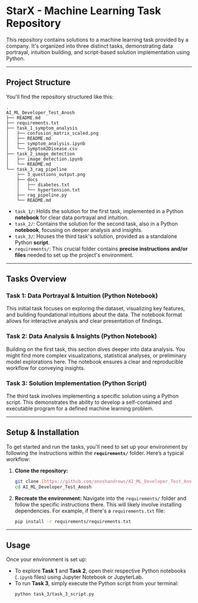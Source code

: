 # StarX - Machine Learning Task Repository

This repository contains solutions to a machine learning task provided by a company. It's organized into three distinct tasks, demonstrating data portrayal, intuition building, and script-based solution implementation using Python.

---

## Project Structure

You'll find the repository structured like this:
```
.
AI_ML_Developer_Test_Anosh
├── README.md
├── requirements.txt
├── task_1_symptom_analysis
│   ├── confusion_matrix_scaled.png
│   ├── README.md
│   ├── symptom_analysis.ipynb
│   └── Symptom2Disease.csv
├── task_2_image_detection
│   ├── image_detection.ipynb
│   └── README.md
└── task_3_rag_pipeline
    ├── 3_questions_output.png
    ├── docs
    │   ├── diabetes.txt
    │   └── hypertension.txt
    ├── rag_pipeline.py
    └── README.md
```


* `task_1/`: Holds the solution for the first task, implemented in a Python **notebook** for clear data portrayal and intuition.
* `task_2/`: Contains the solution for the second task, also in a Python **notebook**, focusing on deeper analysis and insights.
* `task_3/`: Houses the third task's solution, provided as a standalone Python **script**.
* `requirements/`: This crucial folder contains **precise instructions and/or files** needed to set up the project's environment.

---

## Tasks Overview

### Task 1: Data Portrayal & Intuition (Python Notebook)

This initial task focuses on exploring the dataset, visualizing key features, and building foundational intuitions about the data. The notebook format allows for interactive analysis and clear presentation of findings.

### Task 2: Data Analysis & Insights (Python Notebook)

Building on the first task, this section dives deeper into data analysis. You might find more complex visualizations, statistical analyses, or preliminary model explorations here. The notebook ensures a clear and reproducible workflow for conveying insights.

### Task 3: Solution Implementation (Python Script)

The third task involves implementing a specific solution using a Python script. This demonstrates the ability to develop a self-contained and executable program for a defined machine learning problem.

---

## Setup & Installation

To get started and run the tasks, you'll need to set up your environment by following the instructions within the **`requirements/`** folder. Here’s a typical workflow:

1.  **Clone the repository:**
    ```bash
    git clone [https://github.com/anoshandrews/AI_ML_Developer_Test_Anosh.git](https://github.com/anoshandrews/AI_ML_Developer_Test_Anosh.git)
    cd AI_ML_Developer_Test_Anosh
    ```
2.  **Recreate the environment:** Navigate into the `requirements/` folder and follow the specific instructions there. This will likely involve installing dependencies. For example, if there's a `requirements.txt` file:
    ```bash
    pip install -r requirements/requirements.txt
    ```

---

## Usage

Once your environment is set up:

* To explore **Task 1** and **Task 2**, open their respective Python notebooks (`.ipynb` files) using Jupyter Notebook or JupyterLab.
* To run **Task 3**, simply execute the Python script from your terminal:
    ```bash
    python task_3/task_3_script.py
